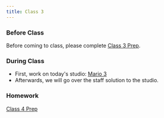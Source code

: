 ```yaml
---
title: Class 3
---
```


### Before Class
Before coming to class, please complete [Class 3 Prep](../class3-prep).

### During Class
* First, work on today's studio: [Mario 3](../../materials/studios/mario3)
* Afterwards, we will go over the staff solution to the studio.

### Homework
[Class 4 Prep](../class4-prep)
